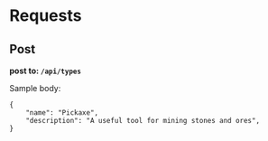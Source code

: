 # Requests

## Post

**post to: `/api/types`**

Sample body:

```
{
    "name": "Pickaxe",
    "description": "A useful tool for mining stones and ores",
}
```
